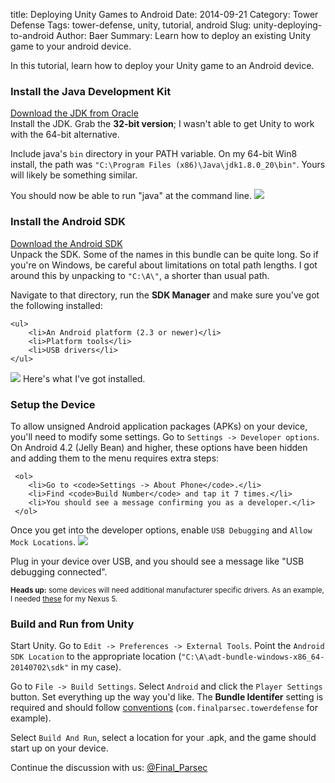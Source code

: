 title: Deploying Unity Games to Android
Date: 2014-09-21
Category: Tower Defense
Tags: tower-defense, unity, tutorial, android
Slug: unity-deploying-to-android
Author: Baer
Summary: Learn how to deploy an existing Unity game to your android device.

<p>
    In this tutorial, learn how to deploy your Unity game to an Android device.    
</p>


<h3>Install the Java Development Kit</h3>

<p>
    <a href="http://www.oracle.com/technetwork/java/javase/downloads/" target="_blank">Download the JDK from Oracle</a>
    <br>
    Install the JDK. Grab the <span style="font-weight: bold;">32-bit version</span>; I wasn't able to get Unity to work with the 64-bit alternative.        
</p>

<p>    
    Include java's <code>bin</code> directory in your PATH variable. 
    On my 64-bit Win8 install, the path was <code>"C:\Program Files (x86)\Java\jdk1.8.0_20\bin"</code>.
    Yours will likely be something similar.     
</p>

<p>
    <span class="caption">You should now be able to run "java" at the command line.</span>
    <img src="/theme/images/unity_deploying_with_android_java_command_prompt.png">
</p>

<h3>Install the Android SDK</h3>

<p>
    <a href="http://developer.android.com/sdk" target="_blank">Download the Android SDK</a>
    <br>
    Unpack the SDK. 
    Some of the names in this bundle can be quite long. 
    So if you're on Windows, be careful about limitations on total path lengths.
    I got around this by unpacking to <code>"C:\A\"</code>, a shorter than usual path.
</p>

<p>
    Navigate to that directory, run the <span style="font-weight: bold;">SDK Manager</span> and make sure you've got the following installed:
    
    <ul>
        <li>An Android platform (2.3 or newer)</li>
        <li>Platform tools</li>
        <li>USB drivers</li>
    </ul>
</p>


<p>
    <img src="/theme/images/unity_deploying_with_android_android_sdk_manager.png">
    <span class="caption">Here's what I've got installed.</span>
</p>

<h3>Setup the Device</h3>

<p>
    To allow unsigned Android application packages (APKs) on your device, you'll need to modify some settings. 
    Go to <code>Settings -> Developer options</code>.
    On Android 4.2 (Jelly Bean) and higher, these options have been hidden and adding them to the menu requires extra steps:
     
     <ol>
        <li>Go to <code>Settings -> About Phone</code>.</li>
        <li>Find <code>Build Number</code> and tap it 7 times.</li>
        <li>You should see a message confirming you as a developer.</li>
     </ol>
</p>

<p>
     Once you get into the developer options, enable <code>USB Debugging</code> and <code>Allow Mock Locations</code>.
     <img src="/theme/images/unity_deploying_with_android_developer_options.png">
</p>

<p>
    Plug in your device over USB, and you should see a message like "USB debugging connected".
</p>

<p style="font-size: smaller;">
    <span style="font:smaller;"><span style="font-weight: bold;">Heads up:</span>
    some devices will need additional manufacturer specific drivers. 
    As an example, I needed <a href="http://developer.android.com/sdk/win-usb.html" target="_blank">these</a> for my Nexus 5. 
</p>

<h3>Build and Run from Unity</h3>

<p>
    Start Unity. Go to <code>Edit -> Preferences -> External Tools</code>.
    Point the <code>Android SDK Location</code> to the appropriate location (<code>"C:\A\adt-bundle-windows-x86_64-20140702\sdk"</code> in my case). 
</p>

<p>
    Go to <code>File -> Build Settings</code>.
    Select <code>Android</code> and click the <code>Player Settings</code> button.
    Set everything up the way you'd like. The <span style="font-weight: bold;">Bundle Identifer</span> setting is required and should follow <a href="http://en.wikipedia.org/wiki/Java_package#Package_naming_conventions" target="_blank">conventions</a> (<code>com.finalparsec.towerdefense</code> for example).
</p>

<p>
    Select <code>Build And Run</code>, select a location for your .apk, and the game should start up on your device.
</p>

<p>
    Continue the discussion with us: <a href="https://twitter.com/Final_Parsec" target="_blank">@Final_Parsec</a>
</p>